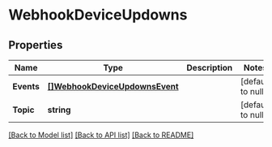 # WebhookDeviceUpdowns

## Properties
Name | Type | Description | Notes
------------ | ------------- | ------------- | -------------
**Events** | [**[]WebhookDeviceUpdownsEvent**](webhook_device_updowns_event.md) |  | [default to null]
**Topic** | **string** |  | [default to null]

[[Back to Model list]](../README.md#documentation-for-models) [[Back to API list]](../README.md#documentation-for-api-endpoints) [[Back to README]](../README.md)

